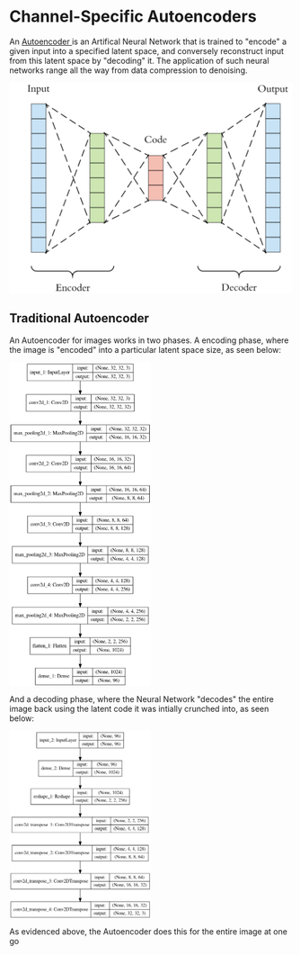 <h1> Channel-Specific Autoencoders </h1>

<p>An <a href= "https://en.wikipedia.org/wiki/Autoencoder"> Autoencoder </a> is an Artifical Neural Network that is trained to "encode" a given input into a specified latent space, and conversely reconstruct input from this latent space by "decoding" it. The application of such neural networks range all the way from data compression to denoising. </p>

<img src="architecture/autoencoder.png" alt="autoencoder">
<br/>

<h2>Traditional Autoencoder</h2>

<p> An Autoencoder for images works in two phases. A encoding phase, where the image is "encoded" into a particular latent space size, as seen below: </p>

<img src="architecture/encoder.png" height="50%" width="50%" align="center">

<p> And a decoding phase, where the Neural Network "decodes" the entire image back using the latent code it was intially crunched into, as seen below:</p>

<img src="architecture/decoder.png" height="50%" width="50%" align="center">

<p> As evidenced above, the Autoencoder does this for the entire image at one go </p>

